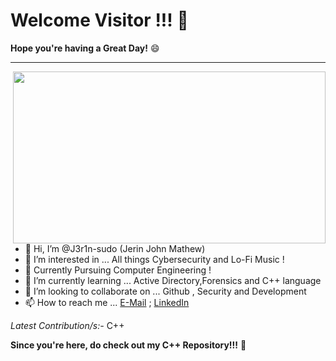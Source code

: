# Welcome Visitor !!! 👋

**Hope you're having a Great Day!** 😄
- - - -

<img src="https://user-images.githubusercontent.com/71806917/113606471-b1930e00-9665-11eb-9b06-6b214bf67b5f.gif" align="right" height="275" width="500">

- 👋 Hi, I’m @J3r1n-sudo (Jerin John Mathew)
- 👀 I’m interested in ... All things Cybersecurity and Lo-Fi Music !
- 📝 Currently Pursuing Computer Engineering !
- 🌱 I’m currently learning ... Active Directory,Forensics and C++ language
- 💞️ I’m looking to collaborate on ... Github , Security and Development
- 📫 How to reach me ... [E-Mail](jerinjohnmathew200060@gmail.com) ; [LinkedIn](https://www.linkedin.com/in/jerin-john-mathew-7a20b7134)


*Latest Contribution/s:-*  C++

**Since you're here, do check out my C++ Repository!!!** 🙂 

<!---
J3r1n-sudo/J3r1n-sudo is a ✨ special ✨ repository because its `README.md` (this file) appears on your GitHub profile.
You can click the Preview link to take a look at your changes.  other gif links : **https://media.giphy.com/media/fwbZnTftCXVocKzfxR/giphy.gif**
--->

